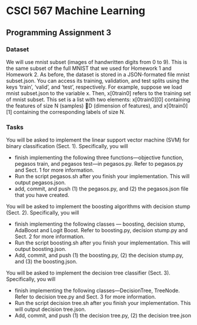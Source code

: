 # CSCI 567 Machine Learning

## Programming Assignment 3

### Dataset
We will use mnist subset (images of handwritten digits from 0 to 9). This is the same subset
of the full MNIST that we used for Homework 1 and Homework 2. As before, the dataset is stored in a
JSON-formated file mnist subset.json. You can access its training, validation, and test splits using the keys
‘train’, ‘valid’, and ‘test’, respectively. For example, suppose we load mnist subset.json to the variable x.
Then, x[0train0] refers to the training set of mnist subset. This set is a list with two elements: x[0train0][0]
containing the features of size N (samples) D (dimension of features), and x[0train0][1] containing the
corresponding labels of size N.

### Tasks
You will be asked to implement the linear support vector machine (SVM) for binary classification
(Sect. 1). Specifically, you will
- finish implementing the following three functions—objective function, pegasos train, and pegasos test—in pegasos.py. Refer to pegasos.py and Sect. 1 for more information.
- Run the script pegasos.sh after you finish your implementation. This will output pegasos.json.
- add, commit, and push (1) the pegasos.py, and (2) the pegasos.json file that you have created. 

You will be asked to implement the boosting algorithms with decision stump (Sect. 2). Specifically, you will
- finish implementing the following classes — boosting, decision stump, AdaBoost and Logit Boost. Refer to boosting.py, decision stump.py and Sect. 2 for more information.
- Run the script boosting.sh after you finish your implementation. This will output boosting.json.
- Add, commit, and push (1) the boosting.py, (2) the decision stump.py, and (3) the boosting.json.

You will be asked to implement the decision tree classifier (Sect. 3). Specifically, you will
- finish implementing the following classes—DecisionTree, TreeNode. Refer to decision tree.py and Sect. 3 for more information.
- Run the script decision tree.sh after you finish your implementation. This will output decision tree.json.
- Add, commit, and push (1) the decision tree.py, (2) the decision tree.json